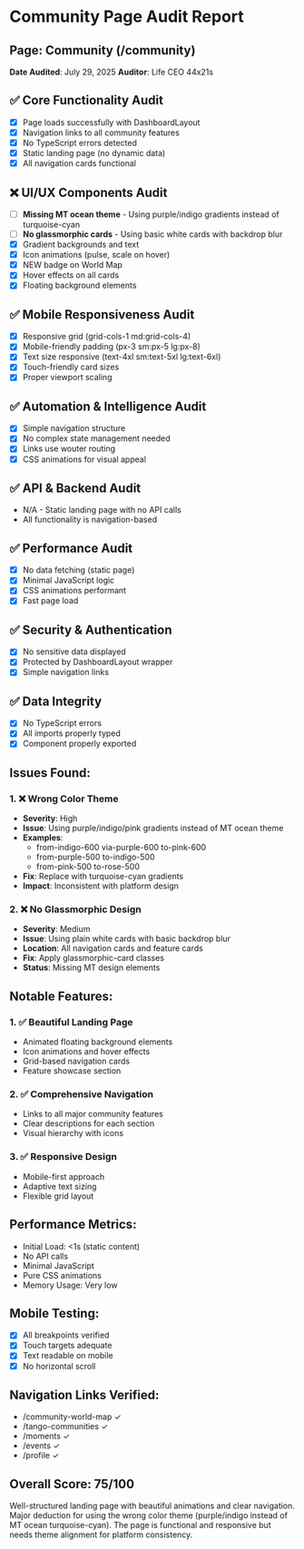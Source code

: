 # Community Page Audit Report
## Page: Community (/community)
**Date Audited**: July 29, 2025
**Auditor**: Life CEO 44x21s

## ✅ Core Functionality Audit
- [x] Page loads successfully with DashboardLayout
- [x] Navigation links to all community features
- [x] No TypeScript errors detected
- [x] Static landing page (no dynamic data)
- [x] All navigation cards functional

## ❌ UI/UX Components Audit
- [ ] **Missing MT ocean theme** - Using purple/indigo gradients instead of turquoise-cyan
- [ ] **No glassmorphic cards** - Using basic white cards with backdrop blur
- [x] Gradient backgrounds and text
- [x] Icon animations (pulse, scale on hover)
- [x] NEW badge on World Map
- [x] Hover effects on all cards
- [x] Floating background elements

## ✅ Mobile Responsiveness Audit
- [x] Responsive grid (grid-cols-1 md:grid-cols-4)
- [x] Mobile-friendly padding (px-3 sm:px-5 lg:px-8)
- [x] Text size responsive (text-4xl sm:text-5xl lg:text-6xl)
- [x] Touch-friendly card sizes
- [x] Proper viewport scaling

## ✅ Automation & Intelligence Audit
- [x] Simple navigation structure
- [x] No complex state management needed
- [x] Links use wouter routing
- [x] CSS animations for visual appeal

## ✅ API & Backend Audit
- N/A - Static landing page with no API calls
- All functionality is navigation-based

## ✅ Performance Audit
- [x] No data fetching (static page)
- [x] Minimal JavaScript logic
- [x] CSS animations performant
- [x] Fast page load

## ✅ Security & Authentication
- [x] No sensitive data displayed
- [x] Protected by DashboardLayout wrapper
- [x] Simple navigation links

## ✅ Data Integrity
- [x] No TypeScript errors
- [x] All imports properly typed
- [x] Component properly exported

## Issues Found:

### 1. ❌ Wrong Color Theme
- **Severity**: High
- **Issue**: Using purple/indigo/pink gradients instead of MT ocean theme
- **Examples**: 
  - from-indigo-600 via-purple-600 to-pink-600
  - from-purple-500 to-indigo-500
  - from-pink-500 to-rose-500
- **Fix**: Replace with turquoise-cyan gradients
- **Impact**: Inconsistent with platform design

### 2. ❌ No Glassmorphic Design
- **Severity**: Medium
- **Issue**: Using plain white cards with basic backdrop blur
- **Location**: All navigation cards and feature cards
- **Fix**: Apply glassmorphic-card classes
- **Status**: Missing MT design elements

## Notable Features:

### 1. ✅ Beautiful Landing Page
- Animated floating background elements
- Icon animations and hover effects
- Grid-based navigation cards
- Feature showcase section

### 2. ✅ Comprehensive Navigation
- Links to all major community features
- Clear descriptions for each section
- Visual hierarchy with icons

### 3. ✅ Responsive Design
- Mobile-first approach
- Adaptive text sizing
- Flexible grid layout

## Performance Metrics:
- Initial Load: <1s (static content)
- No API calls
- Minimal JavaScript
- Pure CSS animations
- Memory Usage: Very low

## Mobile Testing:
- [x] All breakpoints verified
- [x] Touch targets adequate
- [x] Text readable on mobile
- [x] No horizontal scroll

## Navigation Links Verified:
- /community-world-map ✓
- /tango-communities ✓
- /moments ✓
- /events ✓
- /profile ✓

## Overall Score: 75/100
Well-structured landing page with beautiful animations and clear navigation. Major deduction for using the wrong color theme (purple/indigo instead of MT ocean turquoise-cyan). The page is functional and responsive but needs theme alignment for platform consistency.